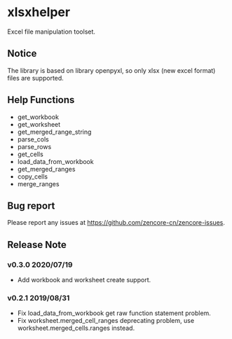 # xlsxhelper

Excel file manipulation toolset. 

## Notice

The library is based on library openpyxl, so only xlsx (new excel format) files are supported.

## Help Functions

- get_workbook
- get_worksheet
- get_merged_range_string
- parse_cols
- parse_rows
- get_cells
- load_data_from_workbook
- get_merged_ranges
- copy_cells
- merge_ranges

## Bug report

Please report any issues at https://github.com/zencore-cn/zencore-issues.

## Release Note

### v0.3.0 2020/07/19

- Add workbook and worksheet create support.

### v0.2.1 2019/08/31

- Fix load_data_from_workbook get raw function statement problem.
- Fix worksheet.merged_cell_ranges deprecating problem, use worksheet.merged_cells.ranges instead.
